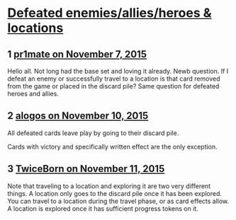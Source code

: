 # [Defeated enemies/allies/heroes &amp; locations](https://community.fantasyflightgames.com/topic/193095-defeated-enemiesalliesheroes-locations/)

## 1 [pr1mate on November 7, 2015](https://community.fantasyflightgames.com/topic/193095-defeated-enemiesalliesheroes-locations/?do=findComment&comment=1884321)

Hello all. Not long had the base set and loving it already. Newb question. If I defeat an enemy or successfully travel to a location is that card removed from the game or placed in the discard pile? Same question for defeated heroes and allies.

## 2 [alogos on November 10, 2015](https://community.fantasyflightgames.com/topic/193095-defeated-enemiesalliesheroes-locations/?do=findComment&comment=1888267)

All defeated cards leave play by going to their discard pile.

Cards with victory and specifically written effect are the only exception.

## 3 [TwiceBorn on November 11, 2015](https://community.fantasyflightgames.com/topic/193095-defeated-enemiesalliesheroes-locations/?do=findComment&comment=1889253)

Note that traveling to a location and exploring it are two very different things. A location only goes to the discard pile once it has been explored. You can travel to a location during the travel phase, or as card effects allow. A location is explored once it has sufficient progress tokens on it.

